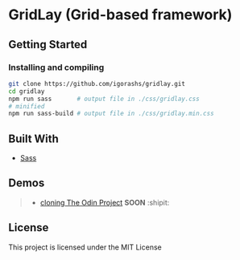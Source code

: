 # GridLay (Grid-based framework)

## Getting Started

### Installing and compiling

```bash
git clone https://github.com/igorashs/gridlay.git
cd gridlay
npm run sass       # output file in ./css/gridlay.css
# minified
npm run sass-build # output file in ./css/gridlay.min.css
```

## Built With

- [Sass](https://sass-lang.com/)

## Demos

> - [cloning The Odin Project]() **SOON** :shipit:

## License

This project is licensed under the MIT License
